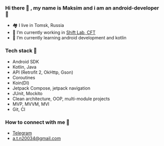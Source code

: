 ### Hi there 👋 , my name is Maksim and i am an android-developer 📱
- 🏘️ I live in Tomsk, Russia
- 🔭 I’m currently working in [Shift Lab, CFT](https://team.cft.ru/start/lab?ysclid=ld5pqdm6bw308178375)
- 🌱 I’m currently learning android development and kotlin
### Tech stack 🧠
- Android SDK
- Kotlin, Java
- API (Retrofit 2, OkHttp, Gson)
- Coroutines
- Koin(DI)
- Jetpack Compose, jetpack navigation
- JUnit, Mockito
- Clean architecture, OOP, multi-module projects
- MVP, MVVM, MVI
- Git, CI
### How to connect with me 🔗
- [Telegram](https://t.me/moxoncheg)
- a.t.n20034@gmail.com
